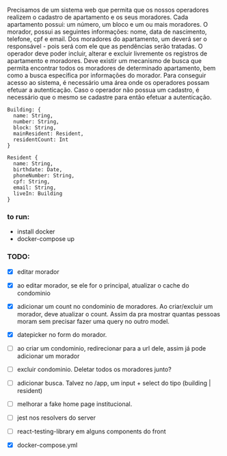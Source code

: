 Precisamos de um sistema web que permita que os nossos operadores realizem o cadastro de apartamento e os seus moradores.
Cada apartamento possui: um número, um bloco e um ou mais moradores.
O morador, possui as seguintes informações: nome, data de nascimento, telefone, cpf e email. Dos moradores do apartamento, um deverá ser o responsável - pois será com ele que as pendências serão tratadas.
O operador deve poder incluir, alterar e excluir livremente os registros de apartamento e moradores.
Deve existir um mecanismo de busca que permita encontrar todos os moradores de determinado apartamento, bem como a busca específica por informações do morador.
Para conseguir acesso ao sistema, é necessário uma área onde os operadores possam efetuar a autenticação.
Caso o operador não possua um cadastro, é necessário que o mesmo se cadastre para então efetuar a autenticação.

```
Building: {
  name: String,
  number: String,
  block: String,
  mainResident: Resident,
  residentCount: Int
}

Resident {
  name: String,
  birthdate: Date,
  phoneNumber: String,
  cpf: String,
  email: String,
  liveIn: Building
}
```

### to run:

- install docker
- docker-compose up

### TODO:

- [x] editar morador
- [x] ao editar morador, se ele for o principal, atualizar o cache do condominio
- [x] adicionar um count no condominio de moradores. Ao criar/excluir um morador, deve atualizar o count. Assim
      da pra mostrar quantas pessoas moram sem precisar fazer uma query no outro model.
- [x] datepicker no form do morador.
- [ ] ao criar um condominio, redirecionar para a url dele, assim já pode adicionar um morador
- [ ] excluir condominio. Deletar todos os moradores junto?
- [ ] adicionar busca. Talvez no /app, um input + select do tipo (building | resident)
- [ ] melhorar a fake home page institucional.

- [ ] jest nos resolvers do server
- [ ] react-testing-library em alguns components do front
- [x] docker-compose.yml
